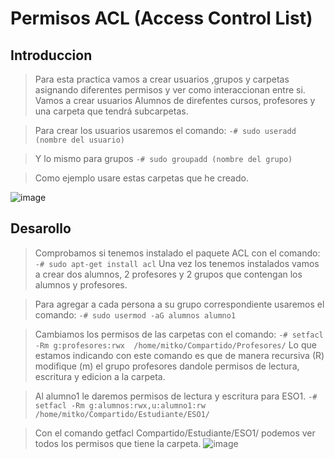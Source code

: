 # Permisos ACL (Access Control List)
## Introduccion
>Para esta practica vamos a crear usuarios ,grupos y carpetas asignando diferentes permisos y ver como interaccionan entre si. Vamos a crear usuarios Alumnos de direfentes cursos, profesores y una carpeta que tendrá subcarpetas.

>Para crear los usuarios usaremos el comando:
```-# sudo useradd (nombre del usuario)```

>Y lo mismo para grupos
```-# sudo groupadd (nombre del grupo)```

>Como ejemplo usare estas carpetas que he creado.

![image](https://github.com/MitkoNachkov/MitkoNachkov.github.io/assets/145337541/e8eadb4d-7fea-4128-bbf2-de5698846fb2)

## Desarollo
>Comprobamos si tenemos instalado el paquete ACL con el comando:
```-# sudo apt-get install acl```
>Una vez los tenemos instalados vamos a crear dos alumnos, 2 profesores y 2 grupos que contengan los alumnos y profesores.

>Para agregar a cada persona a su grupo correspondiente usaremos el comando:
```-# sudo usermod -aG alumnos alumno1```

>Cambiamos los permisos de las carpetas con el comando:
```-# setfacl -Rm g:profesores:rwx  /home/mitko/Compartido/Profesores/```
>Lo que estamos indicando con este comando es que de manera recursiva (R) modifique (m) el grupo profesores dandole permisos de lectura, escritura y edicion a la carpeta.

>Al alumno1 le daremos permisos de lectura y escritura para ESO1.
```-# setfacl -Rm g:alumnos:rwx,u:alumno1:rw /home/mitko/Compartido/Estudiante/ESO1/```

>Con el comando getfacl Compartido/Estudiante/ESO1/ podemos ver todos los permisos que tiene la carpeta.
![image](https://github.com/MitkoNachkov/MitkoNachkov.github.io/assets/145337541/8740f545-f689-4d45-9137-cbdc65d31253)


